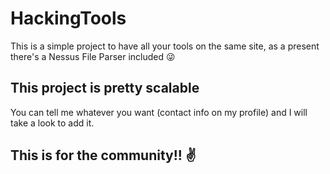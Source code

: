 # HackingTools
This is a simple project to have all your tools on the same site, as a present there's a Nessus File Parser included 😜

## This project is pretty scalable
You can tell me whatever you want (contact info on my profile) and I will take a look to add it.

## This is for the community!! ✌
